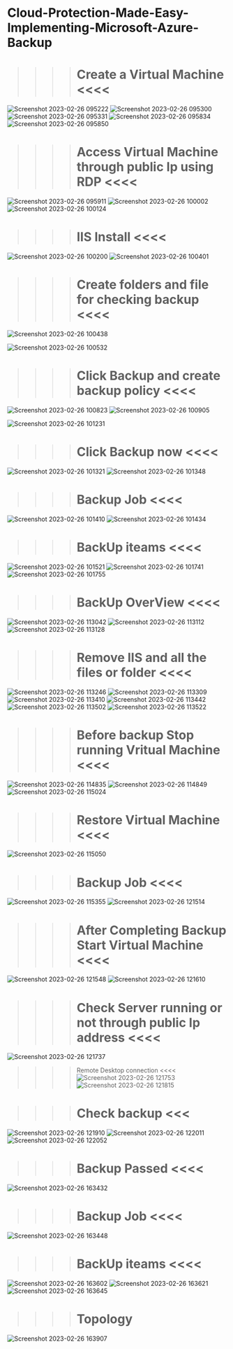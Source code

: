 # Cloud-Protection-Made-Easy-Implementing-Microsoft-Azure-Backup
>>>> # Create a Virtual Machine <<<<
![Screenshot 2023-02-26 095222](https://user-images.githubusercontent.com/113555417/221438577-380be7fd-c3b1-4c05-bab2-a7df51530661.jpg)
![Screenshot 2023-02-26 095300](https://user-images.githubusercontent.com/113555417/221438579-82dff73e-5c72-4070-a51f-879db4f19cad.jpg)
![Screenshot 2023-02-26 095331](https://user-images.githubusercontent.com/113555417/221438580-1a0f3170-9fa9-422e-982e-307bd0a465a4.jpg)
![Screenshot 2023-02-26 095834](https://user-images.githubusercontent.com/113555417/221438583-fbf3c260-e321-4572-aa76-4a4319f374ff.jpg)
![Screenshot 2023-02-26 095850](https://user-images.githubusercontent.com/113555417/221438586-f514b21a-1cc8-4904-9ef9-1f7159b16485.jpg)

>>>> # Access Virtual Machine through public Ip using RDP <<<< 

![Screenshot 2023-02-26 095911](https://user-images.githubusercontent.com/113555417/221438655-afac42e7-e8a5-48bb-be7e-0deb6aba5154.jpg)
![Screenshot 2023-02-26 100002](https://user-images.githubusercontent.com/113555417/221438657-68a0e10c-5eef-4bb0-b6d2-f0efd643b390.jpg)
![Screenshot 2023-02-26 100124](https://user-images.githubusercontent.com/113555417/221438658-bca2f3c0-e803-4986-b8c5-28138dd02054.jpg)

 >>>> # IIS Install <<<<
![Screenshot 2023-02-26 100200](https://user-images.githubusercontent.com/113555417/221438659-79d429a7-2139-4484-9c2b-04f0b39bb853.jpg)
![Screenshot 2023-02-26 100401](https://user-images.githubusercontent.com/113555417/221438660-87a71482-6003-4d1e-8bb1-099c7f45beea.jpg)

>>>> # Create folders and file for checking backup <<<<
![Screenshot 2023-02-26 100438](https://user-images.githubusercontent.com/113555417/221438664-406a53cd-985a-4388-8bb2-997d55b707cb.jpg)

![Screenshot 2023-02-26 100532](https://user-images.githubusercontent.com/113555417/221438677-41ea35e9-fb09-4093-b8d9-dd46b804acc3.jpg)

>>>>  # Click Backup and create  backup policy <<<<
![Screenshot 2023-02-26 100823](https://user-images.githubusercontent.com/113555417/221438750-52bea9ae-1c47-4742-9e4a-45bf95accbc4.jpg)
![Screenshot 2023-02-26 100905](https://user-images.githubusercontent.com/113555417/221438753-4bce8737-c413-4bd1-9212-1281c79328a8.jpg)

![Screenshot 2023-02-26 101231](https://user-images.githubusercontent.com/113555417/221438756-365965a2-abc6-469e-8cae-50b216c1bb63.jpg)

 >>>>  # Click Backup now <<<<
 
![Screenshot 2023-02-26 101321](https://user-images.githubusercontent.com/113555417/221438757-e1e2ff78-be0b-4488-b54c-fcbc0bedb17b.jpg)
![Screenshot 2023-02-26 101348](https://user-images.githubusercontent.com/113555417/221438758-8cc66bdc-ae3b-49c3-9b1c-4d55b596de96.jpg)

>>>> # Backup Job <<<<
![Screenshot 2023-02-26 101410](https://user-images.githubusercontent.com/113555417/221438759-6f3c9df9-ef1d-42cc-a896-0bc1b6208be7.jpg)
![Screenshot 2023-02-26 101434](https://user-images.githubusercontent.com/113555417/221438761-5c43c3f3-b0d6-47eb-86ad-be90ab47c8fc.jpg)

>>>> # BackUp iteams <<<<
![Screenshot 2023-02-26 101521](https://user-images.githubusercontent.com/113555417/221438763-db4165a1-d150-4b5c-a21b-dbe43857fae9.jpg)
![Screenshot 2023-02-26 101741](https://user-images.githubusercontent.com/113555417/221438765-8387825b-8a27-43b7-9db6-223235c9b3a1.jpg)
![Screenshot 2023-02-26 101755](https://user-images.githubusercontent.com/113555417/221438767-5b359b3d-bd1a-4535-b389-c38b24bfb48f.jpg)

>>>> # BackUp OverView <<<<
![Screenshot 2023-02-26 113042](https://user-images.githubusercontent.com/113555417/221438768-426f393e-086a-4a4d-a45a-5923c23ea7c4.jpg)
![Screenshot 2023-02-26 113112](https://user-images.githubusercontent.com/113555417/221438769-4e0d838c-8feb-4e8c-ad6b-66af9eaa4919.jpg)
![Screenshot 2023-02-26 113128](https://user-images.githubusercontent.com/113555417/221438770-e5f3e8fb-7825-4fa6-9f53-3be87a133603.jpg)

>>>> # Remove IIS and all the files or folder  <<<<
![Screenshot 2023-02-26 113246](https://user-images.githubusercontent.com/113555417/221438794-922e2796-2cd1-449c-96b0-f54c78088aea.jpg)
![Screenshot 2023-02-26 113309](https://user-images.githubusercontent.com/113555417/221438796-04f4d62a-08d2-4b54-b18e-5c006f130527.jpg)
![Screenshot 2023-02-26 113410](https://user-images.githubusercontent.com/113555417/221438798-7a73ed3b-2374-4059-97d0-c5c093d6b1dc.jpg)
![Screenshot 2023-02-26 113442](https://user-images.githubusercontent.com/113555417/221438799-ff260be3-b485-416f-b372-b1ad2170d591.jpg)
![Screenshot 2023-02-26 113502](https://user-images.githubusercontent.com/113555417/221438800-b17dcb72-d336-4391-8e4b-9c652bd2d7a5.jpg)
![Screenshot 2023-02-26 113522](https://user-images.githubusercontent.com/113555417/221438803-f556000d-3afe-475d-a1a2-f6420266a3e2.jpg)



>>>> # Before backup Stop running Vritual Machine <<<<
![Screenshot 2023-02-26 114835](https://user-images.githubusercontent.com/113555417/221438876-ff7251e0-32ba-4f61-ac65-203af4ce6f6d.jpg)
![Screenshot 2023-02-26 114849](https://user-images.githubusercontent.com/113555417/221438880-bc592f3d-3748-4ac9-a358-fe9b2baa6d8f.jpg)
![Screenshot 2023-02-26 115024](https://user-images.githubusercontent.com/113555417/221438885-8586467c-2144-4387-b381-4d2ba5dd44da.jpg)

>>>> # Restore Virtual Machine <<<<
![Screenshot 2023-02-26 115050](https://user-images.githubusercontent.com/113555417/221438886-3f1f29c7-7c95-401a-ba0c-5e52cbef283b.jpg)

>>>> # Backup Job <<<<
![Screenshot 2023-02-26 115355](https://user-images.githubusercontent.com/113555417/221438887-5b09f800-c6c1-43d1-9f1c-f01d1c8edc8f.jpg)
![Screenshot 2023-02-26 121514](https://user-images.githubusercontent.com/113555417/221438890-384e740e-1635-43fc-88c1-335f7fc9f72a.jpg)

>>>> # After Completing Backup Start Virtual Machine <<<<
![Screenshot 2023-02-26 121548](https://user-images.githubusercontent.com/113555417/221438898-eb37fcd9-5812-4558-a8a6-1f7ce6f2e158.jpg)
![Screenshot 2023-02-26 121610](https://user-images.githubusercontent.com/113555417/221438900-c8d9d284-76df-44e9-ae86-12f145a45c25.jpg)

>>>> # Check Server running or not through public Ip address <<<<
![Screenshot 2023-02-26 121737](https://user-images.githubusercontent.com/113555417/221438915-f09e9514-d799-4e2b-8acb-34d9e6672b1a.jpg)
>>>> Remote Desktop connection <<<<
![Screenshot 2023-02-26 121753](https://user-images.githubusercontent.com/113555417/221438920-620c9ed4-5653-4cb3-bd52-392746f33d50.jpg)
![Screenshot 2023-02-26 121815](https://user-images.githubusercontent.com/113555417/221438921-dc4e671e-5344-4d26-a3e5-4a90a97a3df8.jpg)

>>>> # Check backup <<< 
![Screenshot 2023-02-26 121910](https://user-images.githubusercontent.com/113555417/221438922-5ca19d60-a275-4405-814e-f442f41f1a6a.jpg)
![Screenshot 2023-02-26 122011](https://user-images.githubusercontent.com/113555417/221438923-3a3728a7-f2c3-4a79-a807-5762a4e9d97c.jpg)
![Screenshot 2023-02-26 122052](https://user-images.githubusercontent.com/113555417/221438924-b5c38e86-18a0-41ec-8bb6-edfb410a2060.jpg)

>>>> # Backup Passed <<<< 
![Screenshot 2023-02-26 163432](https://user-images.githubusercontent.com/113555417/221438944-143050ff-6277-4b7e-a44a-be8065258e4c.jpg)

>>>> # Backup Job <<<<
![Screenshot 2023-02-26 163448](https://user-images.githubusercontent.com/113555417/221438945-f3afa4fb-d0b3-4438-8680-2ddfca08e5e7.jpg)

>>>> # BackUp iteams <<<<
![Screenshot 2023-02-26 163602](https://user-images.githubusercontent.com/113555417/221438946-9d4fbe10-6b94-463a-912c-9eb05612992b.jpg)
![Screenshot 2023-02-26 163621](https://user-images.githubusercontent.com/113555417/221438948-c3eaa96b-5e92-4d91-a942-f8a17d80ed48.jpg)
![Screenshot 2023-02-26 163645](https://user-images.githubusercontent.com/113555417/221438950-60a7bf7e-3e8e-4ba8-bf54-5a6bca72a9a1.jpg)

>>>> # Topology 

![Screenshot 2023-02-26 163907](https://user-images.githubusercontent.com/113555417/221438962-3ec8b32b-fa8b-4d26-b576-629fbe14d121.jpg)




